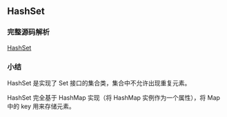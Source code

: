 ## HashSet

### 完整源码解析

[HashSet](https://github.com/Augustvic/JavaSourceCodeAnalysis/blob/master/src/Collections/HashSet.java)

### 小结

HashSet 是实现了 Set 接口的集合类，集合中不允许出现重复元素。

HashSet 完全基于 HashMap 实现（将 HashMap 实例作为一个属性），将 Map 中的 key 用来存储元素。
